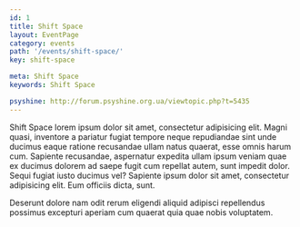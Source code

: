 ```yaml
---
id: 1
title: Shift Space
layout: EventPage
category: events
path: '/events/shift-space/'
key: shift-space

meta: Shift Space
keywords: Shift Space

psyshine: http://forum.psyshine.org.ua/viewtopic.php?t=5435
---
```


Shift Space lorem ipsum dolor sit amet, consectetur adipisicing elit. Magni quasi, inventore a pariatur fugiat tempore neque repudiandae sint unde ducimus eaque ratione recusandae ullam natus quaerat, esse omnis harum cum. Sapiente recusandae, aspernatur expedita ullam ipsum veniam quae ex ducimus dolorem ad saepe fugit cum repellat autem, sunt impedit dolor. Sequi fugiat iusto ducimus vel? Sapiente ipsum dolor sit amet, consectetur adipisicing elit. Eum officiis dicta, sunt. 

Deserunt dolore nam odit rerum eligendi aliquid adipisci repellendus possimus excepturi aperiam cum quaerat quia quae nobis voluptatem.
